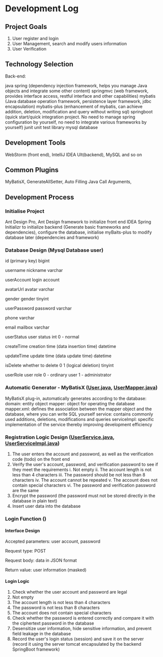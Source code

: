 # Development Log

## Project Goals
1. User register and login
2. User Management, search and modify users information
3. User Verification

## Technology Selection

Back-end:

java
spring (dependency injection framework, helps you manage Java objects and integrate some other content)
springmvc (web framework, provides interface access, restful interface and other capabilities)
mybatis (Java database operation framework, persistence layer framework, jdbc encapsulation)
mybatis-plus (enhancement of mybatis, can achieve addition, deletion, modification and query without writing sql)
springboot (quick start/quick integration project. No need to manage spring configuration by yourself, no need to integrate various frameworks by yourself)
junit unit test library
mysql database

## Development Tools
WebStorm (front end), IntelliJ IDEA Ult(backend), MySQL and so on

## Common Plugins
MyBatisX, GenerateAllSetter, Auto Filling Java Call Arguments, 


## Development Process

### Initialise Project
Ant Design Pro, Ant Design framework to initialize front end
IDEA Spring Initializr to initialize backend (Generate basic frameworks and dependencies), configure the database, initialise myBaits-plus to modify database later (dependencies and framework)

### Database Design (Mysql Database user)
id (primary key) bigint

username nickname varchar

userAccount login account

avatarUrl avatar varchar

gender gender tinyint

userPassword password varchar

phone varchar

email mailbox varchar

userStatus user status int 0 - normal

createTime creation time (data insertion time) datetime

updateTime update time (data update time) datetime

isDelete whether to delete 0 1 (logical deletion) tinyint

userRole user role 0 - ordinary user 1 - administrator

### Automatic Generator - MyBatisX ([User.java](src%2Fmain%2Fjava%2Fcom%2Fwangtao%2Fusercenter%2Fmodel%2Fdomain%2FUser.java), [UserMapper.java](src%2Fmain%2Fjava%2Fcom%2Fwangtao%2Fusercenter%2Fmapper%2FUserMapper.java))
MyBatisX plug-in, automatically generates according to the database:
domain: entity object
mapper: object for operating the database
mapper.xml: defines the association between the mapper object and the database, where you can write SQL yourself
service: contains commonly used additions, deletions, modifications and queries
serviceImpl: specific implementation of the service
thereby improving development efficiency

### Registration Logic Design ([UserService.java](src%2Fmain%2Fjava%2Fcom%2Fwangtao%2Fusercenter%2Fservice%2FUserService.java), [UserServiceImpl.java](src%2Fmain%2Fjava%2Fcom%2Fwangtao%2Fusercenter%2Fservice%2Fimpl%2FUserServiceImpl#92.java))
1. The user enters the account and password, as well as the verification code (todo) on the front end
2. Verify the user's account, password, and verification password to see if they meet the requirements
   i. Not empty
   ii. The account length is not less than 4 characters
   iii. The password should be not less than 8 characters
   iv. The account cannot be repeated
   v. The account does not contain special characters
   vi. The password and verification password are the same
3. Encrypt the password (the password must not be stored directly in the database in plain text)
4. Insert user data into the database

### Login Function ()

#### Interface Design
Accepted parameters: user account, password

Request type: POST

Request body: data in JSON format

Return value: user information (masked)

#### Login Logic
1. Check whether the user account and password are legal
2. Not empty
3. The account length is not less than 4 characters
4. The password is not less than 8 characters
5. The account does not contain special characters
6. Check whether the password is entered correctly and compare it with the ciphertext password in the database
7. Desensitize user information, hide sensitive information, and prevent field leakage in the database
8. Record the user's login status (session) and save it on the server (record it using the server tomcat encapsulated by the backend SpringBoot framework)



